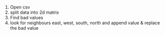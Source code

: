 1) Open csv
2) split data into 2d matrix
3) Find bad values
4) look for neighbours east, west, south, north and append value & replace the bad value
